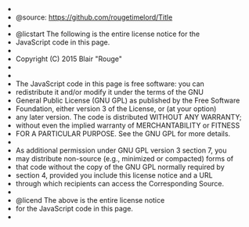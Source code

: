   *
  * @source: https://github.com/rougetimelord/Title
  *
  * @licstart  The following is the entire license notice for the 
  *  JavaScript code in this page.
  *
  * Copyright (C) 2015 Blair "Rouge"
  *
  *
  * The JavaScript code in this page is free software: you can
  * redistribute it and/or modify it under the terms of the GNU
  * General Public License (GNU GPL) as published by the Free Software
  * Foundation, either version 3 of the License, or (at your option)
  * any later version.  The code is distributed WITHOUT ANY WARRANTY;
  * without even the implied warranty of MERCHANTABILITY or FITNESS
  * FOR A PARTICULAR PURPOSE.  See the GNU GPL for more details.
  *
  * As additional permission under GNU GPL version 3 section 7, you
  * may distribute non-source (e.g., minimized or compacted) forms of
  * that code without the copy of the GNU GPL normally required by
  * section 4, provided you include this license notice and a URL
  * through which recipients can access the Corresponding Source.
  *
  * @licend  The above is the entire license notice
  * for the JavaScript code in this page.
  *
